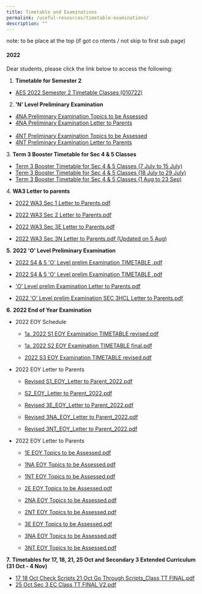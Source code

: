 ```yaml
---
title: Timetable and Examinations
permalink: /useful-resources/timetable-examinations/
description: ""
---
```

note: to be place at the top (if got co ntents / not skip to first sub page)

#### 2022


Dear students, please click the link below to access the following:  

1.  **Timetable for Semester 2**

*   [AES 2022 Semester 2 Timetable Classes (010722)](/files/AES%202022%20Semester%202%20Timetable%20Classes%20010722.pdf)
      
    

2.  **'N' Level Preliminary Examination**

*   [4NA Preliminary Examination Topics to be Assessed](/files/2022%20N%20Preliminary%20Examination%20Topics%20to%20be%20Assessed%20NA.pdf)  
*   [4NA Preliminary Examination Letter to Parents](/files/2022%20N%20Prelim_4NA_Letter%20to%20Parents.pdf)  <br><br>
*   [4NT Preliminary Examination Topics to be Assessed](/files/2022%20N%20Preliminary%20Examination%20Topics%20to%20be%20Assessed%20NT.pdf)
*   [4NT Preliminary Examination Letter to Parents](/files/2022%20N%20Prelim_4NT_Letter%20to%20Parents.pdf) 
      
    

3. **Term 3 Booster Timetable for Sec 4 & 5 Classes**  

*   [Term 3 Booster Timetable for Sec 4 & 5 Classes (7 July to 15 July)](/files/Booster_Sec%204%20%205%20Classes%20Version%201_7%20Jul%20-%2015%20Jul.pdf)
*   [Term 3 Booster Timetable for Sec 4 & 5 Classes (18 July to 29 July)](/files/Booster_Sec%204%20%205%20Classes%20Version%202_16%20Jul%20-%2029%20Jul.pdf)
*   [Term 3 Booster Timetable for Sec 4 & 5 Classes (1 Aug to 23 Sep)](/files/Booster_Sec%204%20%205%20Classes%20Version%203_1%20Aug%20-%2023%20Sep.pdf)

  

4. **WA3 Letter to parents**

*   [2022 WA3 Sec 1 Letter to Parents.pdf](/files/2022%20WA3%20Sec%201%20Letter%20to%20Parents.pdf) 
    
*   [2022 WA3 Sec 2 Letter to Parents.pdf](/files/2022%20WA3%20Sec%202%20Letter%20to%20Parents.pdf)
*   [2022 WA3 Sec 3E Letter to Parents.pdf](/files/2022%20WA3%20Sec%203E%20Letter%20to%20Parents.pdf)
    
*   [2022 WA3 Sec 3N Letter to Parents.pdf (Updated on 5 Aug)](/files/2022%20Sec%203NA%20%203NT%20WA%203%20Schedule-updated%205%20Aug.pdf)
    

**5.** **2022 'O' Level Preliminary Examination**  

*   [2022 S4 & 5 'O' Level prelim Examination TIMETABLE .pdf](/files/2022%20S45%20O%20prelim%20Examination%20TIMETABLE%20.pdf)
    
*   [2022 S4 & 5 'O' Level prelim Examination TIMETABLE .pdf](/files/2022%20O%20Preliminary%20Examination%20Topics%20to%20be%20Assessed.pdf)
    
*   ['O' Level prelim Examination Letter to Parents.pdf](/files/2022%20O%20Prelim%20Letter%20to%20Parents.pdf)
    
*   [2022 'O' Level prelim Examination SEC 3HCL Letter to Parents.pdf](/files/2022%20O%20Prelim%20SEC%203HCL%20Letter%20to%20Parents.pdf)
    

  

**6.** **2022 End of Year Examination**  

*   2022 EOY Schedule

	*   [1a. 2022 S1 EOY Examination TIMETABLE revised.pdf](/files/2022%20S1%20EOY%20Examination%20TIMETABLE%20revised.pdf)
    
	*   [1a. 2022 S2 EOY Examination TIMETABLE final.pdf](/files/2022%20S2%20EOY%20Examination%20TIMETABLE%20final.pdf)
	*   [2022 S3 EOY Examination TIMETABLE revised.pdf](/files/2022%20S3%20EOY%20Examination%20TIMETABLE%20revised.pdf)
    

*   2022 EOY Letter to Parents

	*   [Revised S1\_EOY\_Letter to Parent\_2022.pdf](/files/Revised%20S1_EOY_Letter%20to%20Parent_2022.pdf)
    
	*   [S2\_EOY\_Letter to Parent\_2022.pdf](/files/S2_EOY_Letter%20to%20Parent_2022.pdf)
    
	*   [Revised 3E\_EOY\_Letter to Parent\_2022.pdf](/files/Revised%203E_EOY_Letter%20to%20Parent_2022.pdf) 
    
	*   [Revised 3NA\_EOY\_Letter to Parent\_2022.pdf](/files/Revised%203NA_EOY_Letter%20to%20Parent_2022.pdf)
    
	*   [Revised 3NT\_EOY\_Letter to Parent\_2022.pdf](/files/Revised%203NT_EOY_Letter%20to%20Parent_2022.pdf)

*   2022 EOY Letter to Parents

	*   [1E EOY Topics to be Assessed.pdf](/files/1E%20EOY%20Topics%20to%20be%20Assessed.pdf)
	*   [1NA EOY Topics to be Assessed.pdf](/files/1NA%20EOY%20Topics%20to%20be%20Assessed.pdf)
	*   [1NT EOY Topics to be Assessed.pdf](/files/1NT%20EOY%20Topics%20to%20be%20Assessed.pdf)
	*   [2E EOY Topics to be Assessed.pdf](/files/2E%20EOY%20Topics%20to%20be%20Assessed.pdf)
	*   [2NA EOY Topics to be Assessed.pdf](/files/2NA%20EOY%20Topics%20to%20be%20Assessed.pdf) 
    
	*   [2NT EOY Topics to be Assessed.pdf](/files/2NT%20EOY%20Topics%20to%20be%20Assessed.pdf)
	*   [3E EOY Topics to be Assessed.pdf](/files/3E%20EOY%20Topics%20to%20be%20Assessed.pdf)
	*   [3NA EOY Topics to be Assessed.pdf](/files/3NA%20EOY%20Topics%20to%20be%20Assessed.pdf)
	*   [3NT EOY Topics to be Assessed.pdf](/files/3NT%20EOY%20Topics%20to%20be%20Assessed.pdf)
      
    

**7.** **Timetables for 17, 18, 21, 25 Oct and Secondary 3 Extended Curriculum (31 Oct - 4 Nov)**

*   [17 18 Oct Check Scripts 21 Oct Go Through Scripts\_Class TT FINAL.pdf](/files/17%2018%20Oct%20Check%20Scripts%20%2021%20Oct%20Go%20Through%20Scripts_Class%20TT%20FINAL.pdf)
*   [25 Oct Sec 3 EC Class TT FINAL V2.pdf](/files/25%20Oct%20%20Sec%203%20EC%20Class%20TT%20FINAL%20V2.pdf)